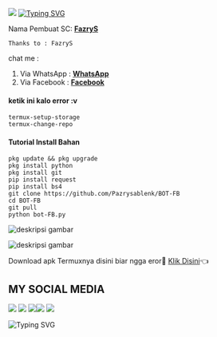![](https://komarev.com/ghpvc/?username=BOT-FB&color=yellow)
[![Typing SVG](https://readme-typing-svg.herokuapp.com?duration=3000&lines=Welcome+to+script+tool)](https://git.io/typing-svg)
>
Nama Pembuat SC: [**FazryS**](https://github.com/Pazrysablenk)
> 
```
Thanks to : FazryS
```
>
chat me :
1. Via WhatsApp : [**WhatsApp**](https://wa.me/6283108115523)
2. Via Facebook : [**Facebook**](https://www.facebook.com/profile.php?id=100066991009757)
>
#### ketik ini kalo error :v
```
termux-setup-storage
termux-change-repo
```
#### Tutorial Install Bahan
```
pkg update && pkg upgrade
pkg install python
pkg install git
pip install request
pip install bs4
git clone https://github.com/Pazrysablenk/BOT-FB
cd BOT-FB
git pull
python bot-FB.py
```

![deskripsi gambar](https://i.postimg.cc/zXMNJ5KG/Screenshot-20220719-235713.png)

![deskripsi gambar](https://i.postimg.cc/nrVfrPST/Screenshot-20220719-234140.png)

Download apk Termuxnya disini biar ngga eror🌟
[Klik Disini](https://www.mediafire.com/download/4tyiexsyaw48mop)👈
## MY SOCIAL MEDIA
[![](https://img.shields.io/badge/Github-black?logo=Github&logoColor=black&labelColor=white)](https://github.com/Pazrysablenk) [![](https://img.shields.io/badge/Twitter-blue?logo=Twitter&logoColor=White&labelColor=white)](https://mobile.twitter.com/fazrys)
[![](https://img.shields.io/badge/Facebook-blue?logo=Facebook&logoColor=blue&labelColor=white)](https://www.facebook.com/Fazry)[![](https://img.shields.io/badge/Instagram-red?logo=Instagram&logoColor=red&labelColor=white)](https://www.instagram.com/fazryS) [![](https://img.shields.io/badge/Whatsapp-CHAT-red?logo=Whatsapp&logoColor=Brightgreen&labelColor=white)](https://wa.me/6283109115523text=Asalamualaikum+kak+pajri+ganteng)

![Typing SVG](https://readme-typing-svg.herokuapp.com?lines=Selamat+Bersenang-senang....!+)
